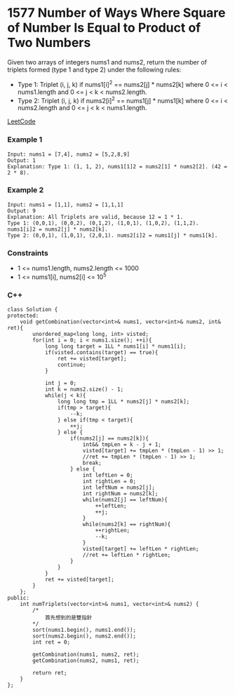 # 1577 Number of Ways Where Square of Number Is Equal to Product of Two Numbers

Given two arrays of integers nums1 and nums2, return the number of triplets formed (type 1 and type 2) under the following rules:

* Type 1: Triplet (i, j, k) if nums1[i]<sup>2</sup> == nums2[j] * nums2[k] where 0 <= i < nums1.length and 0 <= j < k < nums2.length.
* Type 2: Triplet (i, j, k) if nums2[i]<sup>2</sup> == nums1[j] * nums1[k] where 0 <= i < nums2.length and 0 <= j < k < nums1.length.

[LeetCode](https://leetcode.cn/problems/number-of-ways-where-square-of-number-is-equal-to-product-of-two-numbers/description/)

### Example 1

```
Input: nums1 = [7,4], nums2 = [5,2,8,9]
Output: 1
Explanation: Type 1: (1, 1, 2), nums1[1]2 = nums2[1] * nums2[2]. (42 = 2 * 8). 
```

### Example 2

```
Input: nums1 = [1,1], nums2 = [1,1,1]
Output: 9
Explanation: All Triplets are valid, because 12 = 1 * 1.
Type 1: (0,0,1), (0,0,2), (0,1,2), (1,0,1), (1,0,2), (1,1,2).  nums1[i]2 = nums2[j] * nums2[k].
Type 2: (0,0,1), (1,0,1), (2,0,1). nums2[i]2 = nums1[j] * nums1[k].
```

### Constraints

* 1 <= nums1.length, nums2.length <= 1000
* 1 <= nums1[i], nums2[i] <= 10<sup>5</sup>

### C++ 

```
class Solution {
protected:
    void getCombination(vector<int>& nums1, vector<int>& nums2, int& ret){
        unordered_map<long long, int> visted;
        for(int i = 0; i < nums1.size(); ++i){
            long long target = 1LL * nums1[i] * nums1[i];
            if(visted.contains(target) == true){
                ret += visted[target];
                continue;
            }

            int j = 0;
            int k = nums2.size() - 1;            
            while(j < k){
                long long tmp = 1LL * nums2[j] * nums2[k];
                if(tmp > target){
                    --k;
                } else if(tmp < target){
                    ++j;
                } else {
                    if(nums2[j] == nums2[k]){
                        int&& tmpLen = k - j + 1;
                        visted[target] += tmpLen * (tmpLen - 1) >> 1;
                        //ret += tmpLen * (tmpLen - 1) >> 1;
                        break;
                    } else {
                        int leftLen = 0;
                        int rightLen = 0;
                        int leftNum = nums2[j];
                        int rightNum = nums2[k];
                        while(nums2[j] == leftNum){
                            ++leftLen;
                            ++j;
                        }
                        while(nums2[k] == rightNum){
                            ++rightLen;
                            --k;
                        }
                        visted[target] += leftLen * rightLen;
                        //ret += leftLen * rightLen;
                    }
                }
            }
            ret += visted[target];
        }
    };
public:
    int numTriplets(vector<int>& nums1, vector<int>& nums2) {
        /*
            首先想到的是雙指針
        */
        sort(nums1.begin(), nums1.end());
        sort(nums2.begin(), nums2.end());
        int ret = 0;
        
        getCombination(nums1, nums2, ret);
        getCombination(nums2, nums1, ret);

        return ret;
    }
};
```